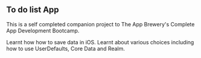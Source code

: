 ## To do list App

This is a self completed companion project to The App Brewery's Complete App Development Bootcamp. 

Learnt how how to save data in iOS. Learnt about various choices including how to use UserDefaults, Core Data and Realm.




